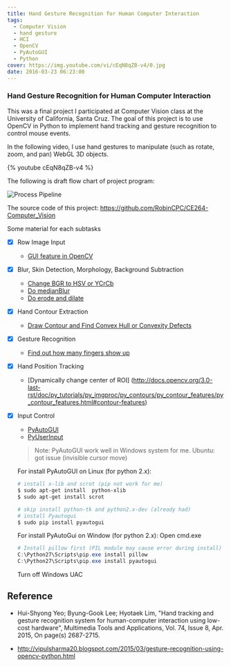 ```yaml
---
title: Hand Gesture Recognition for Human Computer Interaction
tags:
  - Computer Vision
  - hand gesture
  - HCI
  - OpenCV
  - PyAutoGUI
  - Python
cover: https://img.youtube.com/vi/cEqN8qZB-v4/0.jpg
date: 2016-03-23 06:23:00
---
```


### Hand Gesture Recognition for Human Computer Interaction

This was a final project I participated at Computer Vision class at the University of California, Santa Cruz. The goal of this project is  to use OpenCV in Python to implement hand tracking and gesture recognition to control mouse events. 

In the following video, I use hand gestures to manipulate (such as rotate, zoom, and pan) WebGL 3D objects.

{% youtube cEqN8qZB-v4 %}



The following is draft flow chart of project program:

![Process Pipeline](https://3.bp.blogspot.com/-OmSSAzhKk5w/VvHCwb2Y7EI/AAAAAAAAEIo/dQoPryQaAocGV77U4O9rwu4adKGtu9x7Q/s640/program_flow.png)

The source code of this project: 
https://github.com/RobinCPC/CE264-Computer_Vision 



Some material for each subtasks

- [x] Row Image Input

   * [GUI feature in OpenCV](http://docs.opencv.org/3.0-last-rst/doc/py_tutorials/py_gui/py_table_of_contents_gui/py_table_of_contents_gui.html#py-table-of-content-gui)

- [x] Blur, Skin Detection, Morphology, Background Subtraction

    * [Change BGR to HSV or YCrCb](http://docs.opencv.org/3.0-last-rst/doc/py_tutorials/py_imgproc/py_colorspaces/py_colorspaces.html#converting-colorspaces)
    * [Do medianBlur](http://docs.opencv.org/3.0-last-rst/doc/py_tutorials/py_imgproc/py_filtering/py_filtering.html#filtering)
    * [Do erode and dilate](http://docs.opencv.org/3.0-last-rst/doc/py_tutorials/py_imgproc/py_morphological_ops/py_morphological_ops.html#morphological-ops)

- [x] Hand Contour Extraction

    * [Draw Contour and Find Convex Hull or Convexity Defects](http://docs.opencv.org/3.0-last-rst/doc/py_tutorials/py_imgproc/py_contours/py_table_of_contents_contours/py_table_of_contents_contours.html#table-of-content-contours)

- [x] Gesture Recognition

    * [Find out how many fingers show up](http://docs.opencv.org/3.0-last-rst/doc/py_tutorials/py_imgproc/py_contours/py_contours_more_functions/py_contours_more_functions.html#contours-more-functions)

- [x] Hand Position Tracking

    * [Dynamically change center of ROI] (http://docs.opencv.org/3.0-last-rst/doc/py_tutorials/py_imgproc/py_contours/py_contour_features/py_contour_features.html#contour-features) 

- [x] Input Control

    * [PyAutoGUI](http://pyautogui.readthedocs.org/en/latest/cheatsheet.html)
    * [PyUserInput](https://github.com/SavinaRoja/PyUserInput)
    
    > Note: PyAutoGUI work well in Windows system for me. Ubuntu: got issue (invisible cursor move)

    For install PyAutoGUI on Linux (for python 2.x):
    
    ``` bash
    # install x-lib and scrot (pip not work for me)
    $ sudo apt-get install  python-xlib
    $ sudo apt-get install scrot
    
    # skip install python-tk and python2.x-dev (already had)
    # install Pyautogui
    $ sudo pip install pyautogui
    ```
    
    For install PyAutoGui on Window (for python 2.x):
    Open cmd.exe
    
    ```powershell
    # Install pillow first (PIL module may cause error during install)
    C:\Python27\Scripts\pip.exe install pillow  
    C:\Python27\Scripts\pip.exe install pyautogui
    ```
    Turn off Windows UAC


## Reference

* Hui-Shyong Yeo; Byung-Gook Lee; Hyotaek Lim, "Hand tracking and gesture recognition system for 
  human-computer interaction using low-cost hardware", Multimedia Tools and Applications, Vol. 74, 
  Issue 8, Apr. 2015, On page(s) 2687-2715.

* http://vipulsharma20.blogspot.com/2015/03/gesture-recognition-using-opencv-python.html

<!-- more -->
